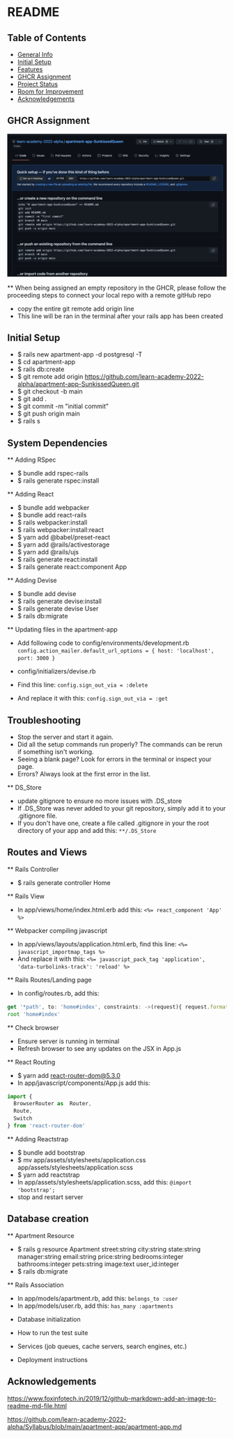 # README
## Table of Contents
* [General Info](#general-information)
* [Initial Setup](#initial-setup)
* [Features](#features)
* [GHCR Assignment](#ghcr-assignment)
* [Project Status](#project-status)
* [Room for Improvement](#room-for-improvement)
* [Acknowledgements](#acknowledgements)

## GHCR Assignment
![GHCR Assignment](/app/assets/images/GHCR%20Assignment.png)

** When being assigned an empty repository in the GHCR, please follow the proceeding steps to connect your local repo with a remote gitHub repo
- copy the entire git remote add origin line
- This line will be ran in the terminal after your rails app has been created

## Initial Setup
- $ rails new apartment-app -d postgresql -T
- $ cd apartment-app
- $ rails db:create
- $ git remote add origin https://github.com/learn-academy-2022-alpha/apartment-app-SunkissedQueen.git
- $ git checkout -b main
- $ git add .
- $ git commit -m "initial commit"
- $ git push origin main
- $ rails s

## System Dependencies
** Adding RSpec
- $ bundle add rspec-rails
- $ rails generate rspec:install

** Adding React
- $ bundle add webpacker
- $ bundle add react-rails
- $ rails webpacker:install
- $ rails webpacker:install:react
- $ yarn add @babel/preset-react
- $ yarn add @rails/activestorage
- $ yarn add @rails/ujs
- $ rails generate react:install
- $ rails generate react:component App

** Adding Devise
- $ bundle add devise
- $ rails generate devise:install
- $ rails generate devise User
- $ rails db:migrate

** Updating files in the apartment-app
- Add following code to config/environments/development.rb
`config.action_mailer.default_url_options = { host: 'localhost', port: 3000 }`

- config/initializers/devise.rb
- Find this line:
`config.sign_out_via = :delete`
- And replace it with this:
`config.sign_out_via = :get`

## Troubleshooting
- Stop the server and start it again.
- Did all the setup commands run properly? The commands can be rerun if something isn't working.
- Seeing a blank page? Look for errors in the terminal or inspect your page.
- Errors? Always look at the first error in the list.

** DS_Store
- update gitignore to ensure no more issues with .DS_store 
- If .DS_Store was never added to your git repository, simply add it to your .gitignore file.
- If you don't have one, create a file called .gitignore in your the root directory of your app and add this:
`**/.DS_Store`

## Routes and Views
** Rails Controller
- $ rails generate controller Home

** Rails View
- In app/views/home/index.html.erb add this:
`<%= react_component 'App' %>`

** Webpacker compiling javascript
- In app/views/layouts/application.html.erb, find this line:
`<%= javascript_importmap_tags %>`
- And replace it with this:
`<%= javascript_pack_tag 'application', 'data-turbolinks-track': 'reload' %>`

** Rails Routes/Landing page
- In config/routes.rb, add this:
```jsx
get '*path', to: 'home#index', constraints: ->(request){ request.format.html? }
root 'home#index'
```

** Check browser
- Ensure server is running in terminal
- Refresh browser to see any updates on the JSX in App.js

** React Routing
- $ yarn add react-router-dom@5.3.0
- In app/javascript/components/App.js add this:
```jsx
import {
  BrowserRouter as  Router,
  Route,
  Switch
} from 'react-router-dom'
```
** Adding Reactstrap
- $ bundle add bootstrap
- $ mv app/assets/stylesheets/application.css app/assets/stylesheets/application.scss
- $ yarn add reactstrap
- In app/assets/stylesheets/application.scss, add this:
`@import 'bootstrap';`
- stop and restart server

## Database creation
** Apartment Resource
- $ rails g resource Apartment street:string city:string state:string manager:string email:string price:string bedrooms:integer bathrooms:integer pets:string image:text user_id:integer
- $ rails db:migrate

** Rails Association
- In app/models/apartment.rb, add this:
`belongs_to :user`
- In app/models/user.rb, add this:
`has_many :apartments`

* Database initialization

* How to run the test suite

* Services (job queues, cache servers, search engines, etc.)

* Deployment instructions

## Acknowledgements
https://www.foxinfotech.in/2019/12/github-markdown-add-an-image-to-readme-md-file.html

https://github.com/learn-academy-2022-alpha/Syllabus/blob/main/apartment-app/apartment-app.md
